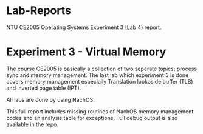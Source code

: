 # Lab-Reports
NTU CE2005 Operating Systems Experiment 3 (Lab 4) report.


# Experiment 3 - Virtual Memory

The course CE2005 is basically a collection of two seperate topics; process sync and memory management. The last lab which experiment 3 is done covers memory management especially Translation lookaside buffer (TLB) and inverted page table (IPT). 

All labs are done by using NachOS.

This full report includes missing routines of NachOS memory management codes and an analysis table for exceptions. Full debug output is also available in the repo.



